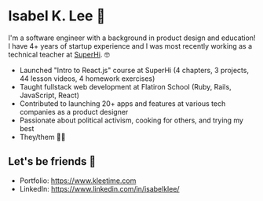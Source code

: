 # Isabel K. Lee 🍤
I'm a software engineer with a background in product design and education! I have 4+ years of startup experience and I was most recently working as a technical teacher at [SuperHi](https://www.superhi.com). 🤓

* Launched "Intro to React.js" course at SuperHi (4 chapters, 3 projects, 44 lesson videos, 4 homework exercises)
* Taught fullstack web development at Flatiron School (Ruby, Rails, JavaScript, React)
* Contributed to launching 20+ apps and features at various tech companies as a product designer
* Passionate about political activism, cooking for others, and trying my best
* They/them 🏳️‍🌈

## Let's be friends 🍊
* Portfolio: https://www.kleetime.com
* LinkedIn: https://www.linkedin.com/in/isabelklee/
